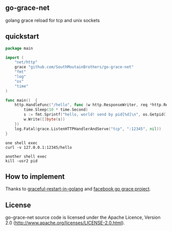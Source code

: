 ## go-grace-net

golang grace reload for tcp and unix sockets


## quickstart

```go
package main

import (
	"net/http"
	grace "github.com/SouthMoutainBrothers/go-grace-net"
	"fmt"
	"log"
	"os"
	"time"
)

func main()  {
	http.HandleFunc("/hello", func (w http.ResponseWriter, req *http.Request) {
		time.Sleep(10 * time.Second)
		s := fmt.Sprintf("hello, world! send by pid[%d]\n", os.Getpid())
		w.Write([]byte(s))
	})
	log.Fatal(grace.ListenHTTPHandlerAndServe("tcp", ":12345", nil))
}
```



```shell
one shell exec
curl -v 127.0.0.1:12345/hello

another shell exec
kill -usr2 pid
```



## How to implement

Thanks to [graceful-restart-in-golang](http://grisha.org/blog/2014/06/03/graceful-restart-in-golang/) and [facebook go grace project](https://github.com/facebookgo/grace).



## License

go-grace-net source code is licensed under the Apache Licence, Version 2.0 (http://www.apache.org/licenses/LICENSE-2.0.html).